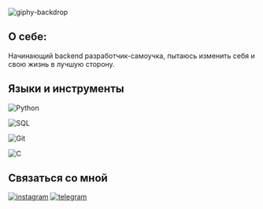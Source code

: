 ![giphy-backdrop](https://github.com/Agnevsky/AgnevskyIlya/assets/127847317/07b37373-37c9-4415-9ad1-6c80f9cdb00f)


## О себе:
 Начинающий backend разработчик-самоучка, пытаюсь изменить себя и свою жизнь в лучшую сторону.

## Языки и инструменты
![Python](https://img.shields.io/badge/PYTHON-green)

![SQL](https://img.shields.io/badge/SQL-blue)

![Git](https://img.shields.io/badge/GIT-black)

![C](https://img.shields.io/badge/C-orange)

## Связаться со мной
[![instagram](https://img.shields.io/badge/instagram-purple)](https://instagram.com/i.agnevsky?igshid=NzZlODBkYWE4Ng==)
[![telegram](https://img.shields.io/badge/telegram-purple)](https://t.me/Agnevsky21)
